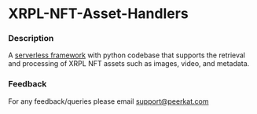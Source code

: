 # XRPL-NFT-Asset-Handlers


### Description

A [serverless framework](https://www.serverless.com) with python codebase that supports the retrieval and processing of XRPL NFT assets such as images, video, and metadata. 


### Feedback

For any feedback/queries please email [support@peerkat.com](mailto:support@peerkat.com)